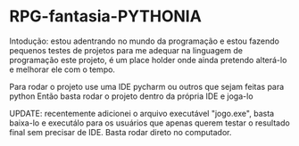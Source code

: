 # RPG-fantasia-PYTHONIA
Intodução: estou adentrando no mundo da programação e estou fazendo pequenos testes de projetos para me adequar na linguagem de programação
este projeto, é um place holder onde ainda pretendo alterá-lo e melhorar ele com o tempo.

Para rodar o projeto use uma IDE pycharm ou outros que sejam feitas para python
Então basta rodar o projeto dentro da própria IDE e joga-lo

UPDATE: recentemente adicionei o arquivo executável "jogo.exe", basta baixa-lo e executálo para os usuários que apenas querem testar o resultado final sem 
precisar de IDE. Basta rodar direto no computador.
